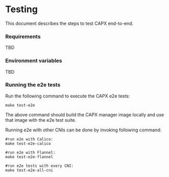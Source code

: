 # Testing

This document describes the steps to test CAPX end-to-end.

### Requirements

TBD

### Environment variables

TBD

### Running the e2e tests

Run the following command to execute the CAPX e2e tests:

```shell
make test-e2e
```

The above command should build the CAPX manager image locally and use that image with the e2e test suite.

Running e2e with other CNIs can be done by invoking following command:
```shell
#run e2e with Calico:
make test-e2e-calico

#run e2e with Flannel:
make test-e2e-flannel

#run e2e tests with every CNI:
make test-e2e-all-cni
```
